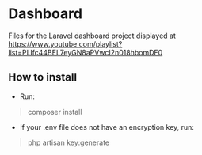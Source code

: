 # Dashboard
Files for the Laravel dashboard project displayed at https://www.youtube.com/playlist?list=PLlfc44BEL7eyGN8aPVwcI2n018hbomDF0

## How to install

* Run: 
> composer install

* If your .env file does not have an encryption key, run:
> php artisan key:generate
 
